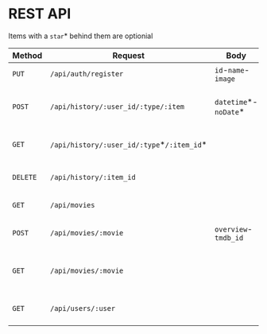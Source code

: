 # REST API

Items with a `star`\* behind them are optionial

| Method   | Request                                      | Body                    | Response                           |
| -------- | -------------------------------------------- | ----------------------- | ---------------------------------- |
| `PUT`    | `/api/auth/register`                         | `id`-`name`-`image`     | Edit user details                  |
| `POST`   | `/api/history/:user_id/:type/:item`          | `datetime`\*-`noDate`\* | Creates a new history item         |
| `GET`    | `/api/history/:user_id/:type`\*`/:item_id`\* |                         | Gets history items                 |
| `DELETE` | `/api/history/:item_id`                      |                         | Deletes a history item             |
| `GET`    | `/api/movies`                                |                         | Returns all movies                 |
| `POST`   | `/api/movies/:movie`                         | `overview`-`tmdb_id`    | Add a new movie                    |
| `GET`    | `/api/movies/:movie`                         |                         | Find a movie by title & year or id |
| `GET`    | `/api/users/:user`                           |                         | Find a user by username            |
